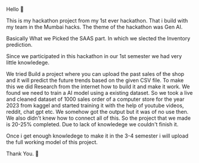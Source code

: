 Hello 👋

This is my hackathon project from my 1st ever hackathon. That i build with my team in the Mumbai hacks. The theme of the hackathon was Gen AI.

Basically What we Picked the SAAS part. In which we slected the Inventory prediction.

Since we participated in this hackathon in our 1st semester we had very little knowledege. 

We tried Build a project where you can upload the past sales of the shop and it will predict the future trends based on the given CSV file.
To make this we did Research from the internet how to build it and make it work. We found we need to train a AI model using a existing dataset.
So we took a live and cleaned dataset of 1000 sales order of a computer store for the year 2023 from kaggel and started training it with the help of youtube videos, reddit, chat gpt etc. 
We somehow got the output but it was of no use then. We also didn't knew how to connect all of this. So the project that we made is 20-25% completed. Due to lack of knowledege we couldn't finish it.

Once i get enough knowledege to make it in the 3-4 semester i will upload the full working model of this project.

Thank You. 🫡
